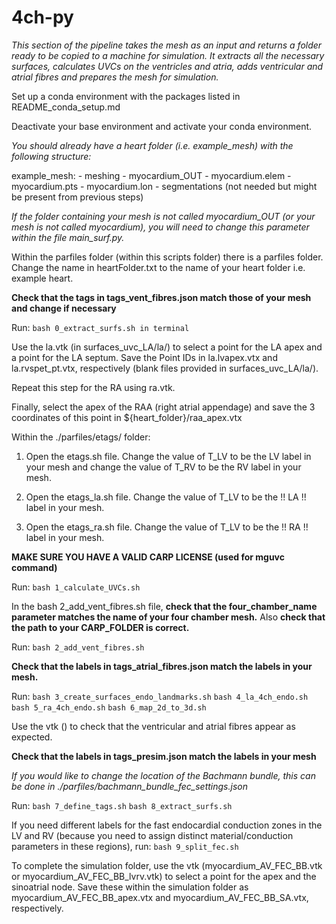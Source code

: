 # 4ch-py


*This section of the pipeline takes the mesh as an input and returns a folder ready to be copied to a machine for simulation. It extracts all the necessary surfaces, calculates UVCs on the ventricles and atria, adds ventricular and atrial fibres and prepares the mesh for simulation.*


Set up a conda environment with the packages listed in README_conda_setup.md 

Deactivate your base environment and activate your conda environment. 


*You should already have a heart folder (i.e. example_mesh) with the following structure:*

example_mesh:
		- meshing
				- myocardium_OUT
						- myocardium.elem
						- myocardium.pts
						- myocardium.lon
		- segmentations (not needed but might be present from previous steps)


*If the folder containing your mesh is not called myocardium_OUT (or your mesh is not called myocardium), you will need to change this parameter within the file main_surf.py.*


Within the parfiles folder (within this scripts folder) there is a parfiles folder. Change the name in heartFolder.txt to the name of your heart folder i.e. example heart. 

**Check that the tags in tags_vent_fibres.json match those of your mesh and change if necessary**

Run:
	`bash 0_extract_surfs.sh in terminal`

Use the la.vtk (in surfaces_uvc_LA/la/) to select a point for the LA apex and a point for the LA septum. Save the Point IDs in la.lvapex.vtx and la.rvspet_pt.vtx, respectively (blank files provided in surfaces_uvc_LA/la/).

Repeat this step for the RA using ra.vtk.

Finally, select the apex of the RAA (right atrial appendage) and save the 3 coordinates of this point in ${heart_folder}/raa_apex.vtx

Within the ./parfiles/etags/ folder:

1. Open the etags.sh file. Change the value of T_LV to be the LV label in your mesh and change the value of T_RV to be the RV label in your mesh. 

2. Open the etags_la.sh file. Change the value of T_LV to be the !! LA !! label in your mesh.

3. Open the etags_ra.sh file. Change the value of T_LV to be the !! RA !! label in your mesh.

**MAKE SURE YOU HAVE A VALID CARP LICENSE (used for mguvc command)**

Run:
	`bash 1_calculate_UVCs.sh`

In the bash 2_add_vent_fibres.sh file, **check that the four_chamber_name parameter matches the name of your four chamber mesh.**
Also **check that the path to your CARP_FOLDER is correct.** 

Run:
	`bash 2_add_vent_fibres.sh`

**Check that the labels in tags_atrial_fibres.json match the labels in your mesh.**

Run:
	`bash 3_create_surfaces_endo_landmarks.sh`
	`bash 4_la_4ch_endo.sh`
	`bash 5_ra_4ch_endo.sh`
	`bash 6_map_2d_to_3d.sh`

Use the vtk () to check that the ventricular and atrial fibres appear as expected. 

**Check that the labels in tags_presim.json match the labels in your mesh**

*If you would like to change the location of the Bachmann bundle, this can be done in ./parfiles/bachmann_bundle_fec_settings.json*

Run:
	`bash 7_define_tags.sh`
	`bash 8_extract_surfs.sh`

If you need different labels for the fast endocardial conduction zones in the LV and RV (because you need to assign distinct material/conduction parameters in these regions), run:
	`bash 9_split_fec.sh`

To complete the simulation folder, use the vtk (myocardium_AV_FEC_BB.vtk or myocardium_AV_FEC_BB_lvrv.vtk) to select a point for the apex and the sinoatrial node. Save these within the simulation folder as myocardium_AV_FEC_BB_apex.vtx and myocardium_AV_FEC_BB_SA.vtx, respectively. 